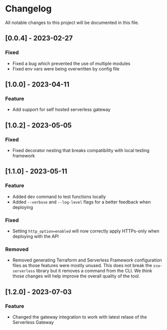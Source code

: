 # Changelog

All notable changes to this project will be documented in this file.

<!-- The format is based on [Keep a Changelog](https://keepachangelog.com/en/1.0.0/),
and this project adheres to [Semantic Versioning](https://semver.org/spec/v2.0.0.html). -->

## [0.0.4] - 2023-02-27

### Fixed

- Fixed a bug which prevented the use of multiple modules
- Fixed env vars were being overwritten by config file

## [1.0.0] - 2023-04-11

### Feature

- Add support for self hosted serverless gateway

## [1.0.2] - 2023-05-05

### Fixed

- Fixed decorator nesting that breaks compatibility with local testing framework

## [1.1.0] - 2023-05-11

### Feature

- Added dev command to test functions locally
- Added `--verbose` and `--log-level` flags for a better feedback when deploying

### Fixed

- Setting `http_option=enabled` will now correctly apply HTTPs-only when deploying with the API

### Removed

- Removed generating Terraform and Serverless Framework configuration files as those features were mostly unused. This does not break the `scw-serverless` library but it removes a command from the CLI. We think those changes will help improve the overall quality of the tool.

## [1.2.0] - 2023-07-03

### Feature

- Changed the gateway integration to work with latest relase of the Serverless Gateway
